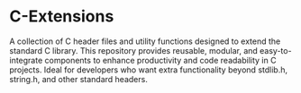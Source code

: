 # C-Extensions
A collection of C header files and utility functions designed to extend the standard C library. This repository provides reusable, modular, and easy-to-integrate components to enhance productivity and code readability in C projects. Ideal for developers who want extra functionality beyond stdlib.h, string.h, and other standard headers.
